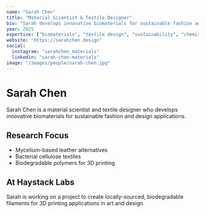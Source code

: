 ```yaml
---
name: "Sarah Chen"
title: "Material Scientist & Textile Designer"
bio: "Sarah develops innovative biomaterials for sustainable fashion and design applications."
year: 2025
expertise: ["biomaterials", "textile design", "sustainability", "chemistry"]
website: "https://sarahchen.design"
social:
  instagram: "sarahchen_materials"
  linkedin: "sarah-chen-materials"
image: "/images/people/sarah-chen.jpg"
---
```


# Sarah Chen

Sarah Chen is a material scientist and textile designer who develops innovative biomaterials for sustainable fashion and design applications.

## Research Focus

- Mycelium-based leather alternatives
- Bacterial cellulose textiles
- Biodegradable polymers for 3D printing

## At Haystack Labs

Sarah is working on a project to create locally-sourced, biodegradable filaments for 3D printing applications in art and design.